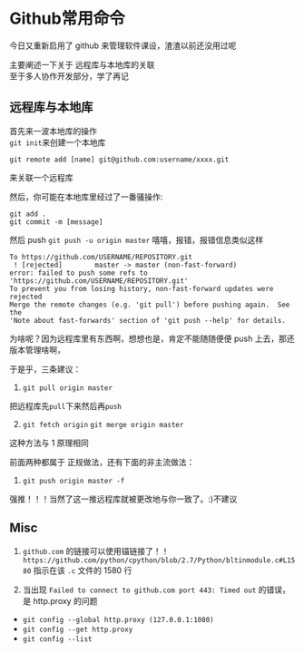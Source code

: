 # Github常用命令

今日又重新启用了    github  来管理软件课设，渣渣以前还没用过呢

主要阐述一下关于    远程库与本地库的关联  
至于多人协作开发部分，学了再记


## 远程库与本地库

首先来一波本地库的操作  
`git init`来创建一个本地库 

`git remote add [name] git@github.com:username/xxxx.git`

来关联一个远程库

然后，你可能在本地库里经过了一番骚操作:

```git
git add .
git commit -m [message]
```

然后 push `git push -u origin master`  嘻嘻，报错，报错信息类似这样

```git
To https://github.com/USERNAME/REPOSITORY.git
 ! [rejected]        master -> master (non-fast-forward)
error: failed to push some refs to 'https://github.com/USERNAME/REPOSITORY.git'
To prevent you from losing history, non-fast-forward updates were rejected
Merge the remote changes (e.g. 'git pull') before pushing again.  See the
'Note about fast-forwards' section of 'git push --help' for details.
```

为啥呢？因为远程库里有东西啊，想想也是，肯定不能随随便便    push    上去，那还版本管理啥啊，

于是乎，三条建议：

1. `git pull origin master`

把远程库先`pull`下来然后再`push`

2. `git fetch origin`  `git merge origin master`

这种方法与 1 原理相同

前面两种都属于 正规做法，还有下面的非主流做法：

1. `git push origin master -f`

强推！！！当然了这一推远程库就被更改地与你一致了。:)不建议

## Misc

1. `github.com` 的链接可以使用锚链接了！！ `https://github.com/python/cpython/blob/2.7/Python/bltinmodule.c#L1580` 指示在该 `.c` 文件的 1580 行

2. 当出现 `Failed to connect to github.com port 443: Timed out` 的错误，是 http.proxy 的问题

- `git config --global http.proxy (127.0.0.1:1080)`
- `git config --get http.proxy`
- `git config --list`